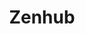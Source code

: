 ---
layout: page
title: Zenhub
description: Your main workspace on Zenhub where you can find an overview of your assigned issues.
img: assets/img/06-zenhub.png
redirect: https://app.zenhub.com/workspaces/engineering-backlog-do-not-delete-604fab62d4b98d00150a2854
importance: 6
category: work
---